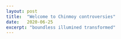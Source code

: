 ```yaml
---
layout: post
title:  "Welcome to Chinmoy controversies"
date:   2020-06-25
excerpt: "boundless illumined transformed"
---
```

